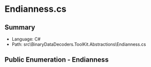 ﻿# Endianness.cs

## Summary

* Language: C#
* Path: src\BinaryDataDecoders.ToolKit.Abstractions\Endianness.cs

## Public Enumeration - Endianness

